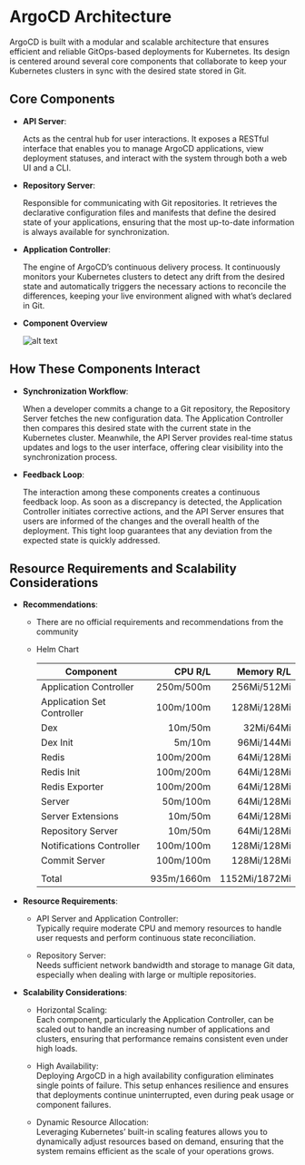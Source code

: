 
# ArgoCD Architecture

ArgoCD is built with a modular and scalable architecture that ensures efficient and reliable GitOps-based deployments for Kubernetes. Its design is centered around several core components that collaborate to keep your Kubernetes clusters in sync with the desired state stored in Git.

## Core Components

- **API Server**:

    Acts as the central hub for user interactions. It exposes a RESTful interface that enables you to manage ArgoCD applications, view deployment statuses, and interact with the system through both a web UI and a CLI.

- **Repository Server**:

    Responsible for communicating with Git repositories. It retrieves the declarative configuration files and manifests that define the desired state of your applications, ensuring that the most up-to-date information is always available for synchronization.

- **Application Controller**:

    The engine of ArgoCD’s continuous delivery process. It continuously monitors your Kubernetes clusters to detect any drift from the desired state and automatically triggers the necessary actions to reconcile the differences, keeping your live environment aligned with what’s declared in Git.

- **Component Overview**

    ![alt text](https://argo-cd.readthedocs.io/en/latest/assets/argocd-components.png)

## How These Components Interact

- **Synchronization Workflow**:

    When a developer commits a change to a Git repository, the Repository Server fetches the new configuration data. The Application Controller then compares this desired state with the current state in the Kubernetes cluster. Meanwhile, the API Server provides real-time status updates and logs to the user interface, offering clear visibility into the synchronization process.

- **Feedback Loop**:

    The interaction among these components creates a continuous feedback loop. As soon as a discrepancy is detected, the Application Controller initiates corrective actions, and the API Server ensures that users are informed of the changes and the overall health of the deployment. This tight loop guarantees that any deviation from the expected state is quickly addressed.

## Resource Requirements and Scalability Considerations

- **Recommendations**:

    - There are no official requirements and recommendations from the community
    - Helm Chart

        | Component                     | CPU R/L     | Memory R/L
        | ---                           | ---:        | ---:
        | Application Controller        | 250m/500m   | 256Mi/512Mi
        | Application Set Controller    | 100m/100m   | 128Mi/128Mi
        | Dex                           | 10m/50m     | 32Mi/64Mi
        | Dex Init                      | 5m/10m      | 96Mi/144Mi
        | Redis                         | 100m/200m   | 64Mi/128Mi
        | Redis Init                    | 100m/200m   | 64Mi/128Mi
        | Redis Exporter                | 100m/200m   | 64Mi/128Mi
        | Server                        | 50m/100m    | 64Mi/128Mi
        | Server Extensions             | 10m/50m     | 64Mi/128Mi
        | Repository Server             | 10m/50m     | 64Mi/128Mi
        | Notifications Controller      | 100m/100m   | 128Mi/128Mi
        | Commit Server                 | 100m/100m   | 128Mi/128Mi
        |                               |             |
        | Total                         | 935m/1660m  | 1152Mi/1872Mi

- **Resource Requirements**:
    - API Server and Application Controller:<br>Typically require moderate CPU and memory resources to handle user requests and perform continuous state reconciliation.

    - Repository Server:<br>Needs sufficient network bandwidth and storage to manage Git data, especially when dealing with large or multiple repositories.

- **Scalability Considerations**:
    - Horizontal Scaling:<br>Each component, particularly the Application Controller, can be scaled out to handle an increasing number of applications and clusters, ensuring that performance remains consistent even under high loads.

    - High Availability:<br>Deploying ArgoCD in a high availability configuration eliminates single points of failure. This setup enhances resilience and ensures that deployments continue uninterrupted, even during peak usage or component failures.

    - Dynamic Resource Allocation:<br>Leveraging Kubernetes’ built-in scaling features allows you to dynamically adjust resources based on demand, ensuring that the system remains efficient as the scale of your operations grows.
